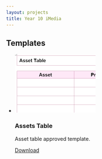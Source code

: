 ```yaml
---
layout: projects
title: Year 10 iMedia
---
```



## Templates

<ul class="projects">

<li>
	<img src="iMediaTemplates/asset-table.png" alt="Asset Table">
	<h3>Assets Table</h3>
	<p>Asset table approved template.</p>
	<a href="iMediaTemplates/Asset_table.doc">
		Download
	</a>
</li>

</ul>